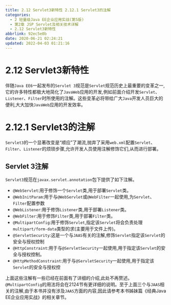 ```yaml
---
title: 2.12 Servlet3新特性 2.12.1 Servlet3的注解
categories: 
  - 2 轻量级Java EE企业应用实战(第5版)
  - 第2章 JSP Servlet及相关技术详解
  - 2.12 Servlet3新特性
abbrlink: 92ec5e0b
date: 2020-06-21 02:24:21
updated: 2022-04-03 01:21:16
---
```

# 2.12 Servlet3新特性
伴随`Java EE6`一起发布的`Servlet 3`规范是`Servlet`规范历史上最重要的变革之一,它的许多特性都极大地简化了`JavaWeb`应用的开发,例如前面介绍开发`Servlet`、`Listener`、`Filter`时所使用的注解。这些变革必将带给广大`Java`开发人员巨大的便利,大大加快`JavaWeb`应用的开发效率。
# 2.12.1 Servlet3的注解
`Servlet3`的一个显著改变是“顺应”了潮流,抛弃了采用`web.xml`配置`Servlet`、`Filter`、`Listener`的烦琐步骤,允许开发人员使用注解修饰它们,从而进行部署。
## Servlet 3注解
`Servlet3`规范在`javax.servlet.annotation`包下提供了如下注解。
- `@WebServlet`:用于修饰一个`Servlet`类,用于部署`Servlet`类。
- `@WebInitParam`:用于与`@WebServlet`或`@WebFilter`一起使用,为`Servlet`、`Filter`配置参数
- `@WebListener`:用于修饰`Listener`类,用于部署`Listener`类。
- `@WebFilter`:用于修饰`Filter`类,用于部署`Filter`类。
- `@MultipartConfig`:用于修饰`Servlet`,指定该`Servlet`将会负责处理`multipart/form-data`类型的求(主要用于文件上传)。
- `@ServletSecurity`:这是一个与`JAAS`有关的注解,修饰`Servlet`指定该`Servlet`的安全与授权控制
- `@HttpConstraint`:用于与`@ServletSecurity`一起使用,用于指定该`Servlet`的安全与授权控制。
- `@HttpMethodConstraint`:用于与`@ServletSecurity`一起使用,用于指定该`Servlet`的安全与授权控

上面这些注解有一些已经在前面有了详细的介绍,此处不再赘述。`@MultipartConfig`的用法将会在2124节有更详细的说明。至于上面三个与`JAAS`相关的注解,由于本书并没有涉及`JAAS`方面的内容,因此请参考本书姊妹篇《经典Java EE企业应用实战》的相关章节。
